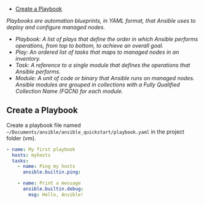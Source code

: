 
- [Create a Playbook](#create-a-playbook)

*Playbooks are automation blueprints, in YAML format, that Ansible uses to deploy and configure managed nodes.*

- *Playbook: A list of plays that define the order in which Ansible performs operations, from top to bottom, to achieve an overall goal.*
- *Play: An ordered list of tasks that maps to managed nodes in an inventory.*
- *Task: A reference to a single module that defines the operations that Ansible performs.*
- *Module: A unit of code or binary that Ansible runs on managed nodes. Ansible modules are grouped in collections with a Fully Qualified Collection Name (FQCN) for each module.*

## Create a Playbook

Create a playbook file named `~/Documents/ansible/ansible_quickstart/playbook.yaml` in the project folder (vm).

```yaml
- name: My first playbook
  hosts: myhosts
  tasks:
    - name: Ping my hosts
      ansible.builtin.ping:

    - name: Print a message
      ansible.builtin.debug:
        msg: Hello, Ansible!
```